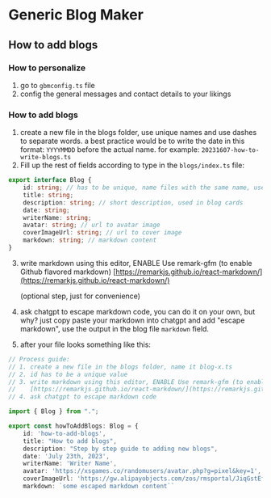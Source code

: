 # Generic Blog Maker

## How to add blogs
### How to personalize
  
1. go to `gbmconfig.ts` file
2. config the general messages and contact details to your likings

### How to add blogs

1. create a new file in the blogs folder, use unique names and use dashes to separate words. a best practice would be to write the date in this format:
    `YYYYMMDD` before the actual name. for example: `20231607-how-to-write-blogs.ts`
2. Fill up the rest of fields according to type in the `blogs/index.ts` file:

```typescript
export interface Blog {
    id: string; // has to be unique, name files with the same name, use dash to separate words  e.g. blog-1.ts
    title: string;
    description: string; // short description, used in blog cards
    date: string;
    writerName: string;
    avatar: string; // url to avatar image
    coverImageUrl: string; // url to cover image
    markdown: string; // markdown content
}
```

3. write markdown using this editor, ENABLE Use remark-gfm (to enable Github flavored markdown) 
    [https://remarkjs.github.io/react-markdown/](https://remarkjs.github.io/react-markdown/)

    (optional step, just for convenience)

4. ask chatgpt to escape markdown code, you can do it on your own, but why?
    just copy paste your markdown into chatgpt and add "escape markdown", use the output in the blog file `markdown` field.

5. after your file looks something like this:

```typescript
// Process guide:
// 1. create a new file in the blogs folder, name it blog-x.ts
// 2. id has to be a unique value
// 3. write markdown using this editor, ENABLE Use remark-gfm (to enable Github flavored markdown) 
//    [https://remarkjs.github.io/react-markdown/](https://remarkjs.github.io/react-markdown/)
// 4. ask chatgpt to escape markdown code

import { Blog } from ".";

export const howToAddBlogs: Blog = {
    id: 'how-to-add-blogs',
    title: "How to add blogs",
    description: "Step by step guide to adding new blogs",
    date: 'July 23th, 2023',
    writerName: 'Writer Name',
    avatar: 'https://xsgames.co/randomusers/avatar.php?g=pixel&key=1',
    coverImageUrl: 'https://gw.alipayobjects.com/zos/rmsportal/JiqGstEfoWAOHiTxclqi.png',
    markdown: `some escaped markdown content``